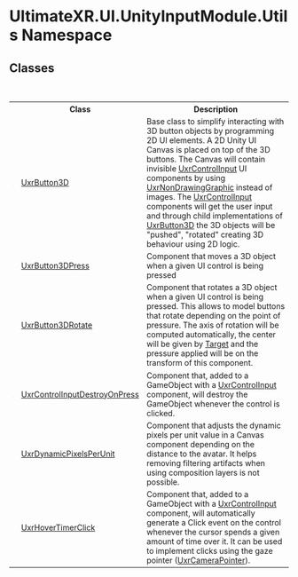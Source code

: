 # UltimateXR.UI.UnityInputModule.Utils Namespace

## Classes
&nbsp;<table><tr><th></th><th>Class</th><th>Description</th></tr><tr><td>![Public class](media/pubclass.gif "Public class")</td><td><a href="T_UltimateXR_UI_UnityInputModule_Utils_UxrButton3D">UxrButton3D</a></td><td>
Base class to simplify interacting with 3D button objects by programming 2D UI elements. A 2D Unity UI Canvas is placed on top of the 3D buttons. The Canvas will contain invisible <a href="T_UltimateXR_UI_UnityInputModule_Controls_UxrControlInput">UxrControlInput</a> UI components by using <a href="T_UltimateXR_UI_UnityInputModule_UxrNonDrawingGraphic">UxrNonDrawingGraphic</a> instead of images. The <a href="T_UltimateXR_UI_UnityInputModule_Controls_UxrControlInput">UxrControlInput</a> components will get the user input and through child implementations of <a href="T_UltimateXR_UI_UnityInputModule_Utils_UxrButton3D">UxrButton3D</a> the 3D objects will be "pushed", "rotated" creating 3D behaviour using 2D logic.</td></tr><tr><td>![Public class](media/pubclass.gif "Public class")</td><td><a href="T_UltimateXR_UI_UnityInputModule_Utils_UxrButton3DPress">UxrButton3DPress</a></td><td>
Component that moves a 3D object when a given UI control is being pressed</td></tr><tr><td>![Public class](media/pubclass.gif "Public class")</td><td><a href="T_UltimateXR_UI_UnityInputModule_Utils_UxrButton3DRotate">UxrButton3DRotate</a></td><td>
Component that rotates a 3D object when a given UI control is being pressed. This allows to model buttons that rotate depending on the point of pressure. The axis of rotation will be computed automatically, the center will be given by <a href="P_UltimateXR_UI_UnityInputModule_Utils_UxrButton3D_Target">Target</a> and the pressure applied will be on the transform of this component.</td></tr><tr><td>![Public class](media/pubclass.gif "Public class")</td><td><a href="T_UltimateXR_UI_UnityInputModule_Utils_UxrControlInputDestroyOnPress">UxrControlInputDestroyOnPress</a></td><td>
Component that, added to a GameObject with a <a href="T_UltimateXR_UI_UnityInputModule_Controls_UxrControlInput">UxrControlInput</a> component, will destroy the GameObject whenever the control is clicked.</td></tr><tr><td>![Public class](media/pubclass.gif "Public class")</td><td><a href="T_UltimateXR_UI_UnityInputModule_Utils_UxrDynamicPixelsPerUnit">UxrDynamicPixelsPerUnit</a></td><td>
Component that adjusts the dynamic pixels per unit value in a Canvas component depending on the distance to the avatar. It helps removing filtering artifacts when using composition layers is not possible.</td></tr><tr><td>![Public class](media/pubclass.gif "Public class")</td><td><a href="T_UltimateXR_UI_UnityInputModule_Utils_UxrHoverTimerClick">UxrHoverTimerClick</a></td><td>
Component that, added to a GameObject with a <a href="T_UltimateXR_UI_UnityInputModule_Controls_UxrControlInput">UxrControlInput</a> component, will automatically generate a Click event on the control whenever the cursor spends a given amount of time over it. It can be used to implement clicks using the gaze pointer (<a href="T_UltimateXR_UI_UxrCameraPointer">UxrCameraPointer</a>).</td></tr></table>&nbsp;
